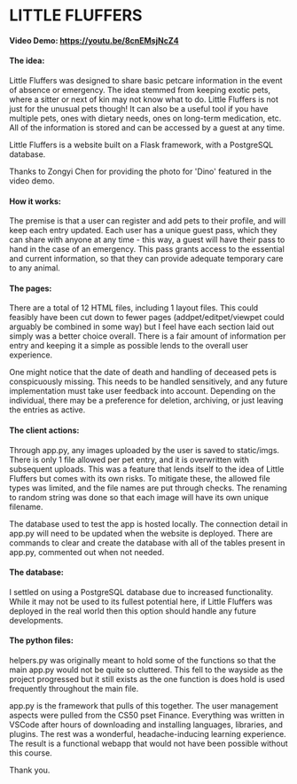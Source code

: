 # LITTLE FLUFFERS
#### Video Demo: https://youtu.be/8cnEMsjNcZ4
#### The idea:
Little Fluffers was designed to share basic petcare information in the event of absence or emergency. The idea stemmed from keeping exotic pets, where a sitter or next of kin may not know what to do. Little Fluffers is not just for the unusual pets though! It can also be a useful tool if you have multiple pets, ones with dietary needs, ones on long-term medication, etc. All of the information is stored and can be accessed by a guest at any time.

Little Fluffers is a website built on a Flask framework, with a PostgreSQL database.

Thanks to Zongyi Chen for providing the photo for 'Dino' featured in the video demo.

#### How it works:
The premise is that a user can register and add pets to their profile, and will keep each entry updated. Each user has a unique guest pass, which they can share with anyone at any time - this way, a guest will have their pass to hand in the case of an emergency. This pass grants access to the essential and current information, so that they can provide adequate temporary care to any animal.

#### The pages:
There are a total of 12 HTML files, including 1 layout files. This could feasibly have been cut down to fewer pages (addpet/editpet/viewpet could arguably be combined in some way) but I feel have each section laid out simply was a better choice overall. There is a fair amount of information per entry and keeping it a simple as possible lends to the overall user experience.

One might notice that the date of death and handling of deceased pets is conspicuously missing. This needs to be handled sensitively, and any future implementation must take user feedback into account. Depending on the individual, there may be a preference for deletion, archiving, or just leaving the entries as active.

#### The client actions:
Through app.py, any images uploaded by the user is saved to static/imgs. There is only 1 file allowed per pet entry, and it is overwritten with subsequent uploads. This was a feature that lends itself to the idea of Little Fluffers but comes with its own risks. To mitigate these, the allowed file types was limited, and the file names are put through checks. The renaming to random string was done so that each image will have its own unique filename.

The database used to test the app is hosted locally. The connection detail in app.py will need to be updated when the website is deployed. There are commands to clear and create the database with all of the tables present in app.py, commented out when not needed.

####  The database:
I settled on using a PostgreSQL database due to increased functionality. While it may not be used to its fullest potential here, if Little Fluffers was deployed in the real world then this option should handle any future developments.

#### The python files:
helpers.py was originally meant to hold some of the functions so that the main app.py would not be quite so cluttered. This fell to the wayside as the project progressed but it still exists as the one function is does hold is used frequently throughout the main file.

app.py is the framework that pulls of this together. The user management aspects were pulled from the CS50 pset Finance. Everything was written in VSCode after hours of downloading and installing languages, libraries, and plugins. The rest was a wonderful, headache-inducing learning experience. The result is a functional webapp that would not have been possible without this course.

Thank you.
